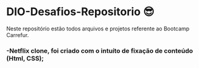 # DIO-Desafios-Repositorio 😎
Neste repositório estão todos arquivos e projetos referente ao Bootcamp Carrefur.

### -Netflix clone, foi criado com o intuíto de fixação de conteúdo (Html, CSS);
